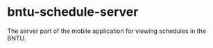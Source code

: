 # bntu-schedule-server
The server part of the mobile application for viewing schedules in the BNTU.
